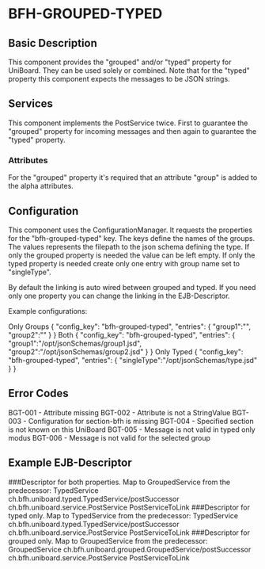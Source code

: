 # BFH-GROUPED-TYPED

## Basic Description

This component provides the "grouped" and/or "typed" property for UniBoard.
They can be used solely or combined.
Note that for the "typed" property this component expects the messages to be JSON strings.

## Services

This component implements the PostService twice. First to guarantee the "grouped" property for 
incoming messages and then again to guarantee the "typed" property.

### Attributes

For the "grouped" property it's required that an attribute "group" is added to the alpha attributes.

## Configuration

This component uses the ConfigurationManager. It requests the properties for the "bfh-grouped-typed" key.
The keys define the names of the groups. The values represents the filepath to the json schema defining the type.
If only the grouped property is needed the value can be left empty.
If only the typed property is needed create only one entry with group name set to "singleType".

By default the linking is auto wired between grouped and typed.
If you need only one property you can change the linking in the EJB-Descriptor.

Example configurations:

Only Groups
{
"config_key": "bfh-grouped-typed",
"entries": {
	"group1":"",
	"group2":""
	}
}
Both
{
"config_key": "bfh-grouped-typed",
"entries": {
	"group1":"/opt/jsonSchemas/group1.jsd",
	"group2":"/opt/jsonSchemas/group2.jsd"
	}
}
Only Typed
{
"config_key": "bfh-grouped-typed",
"entries": {
	"singleType":"/opt/jsonSchemas/type.jsd"
	}
}

## Error Codes

BGT-001 - Attribute missing
BGT-002 - Attribute is not a StringValue
BGT-003 - Configuration for section-bfh is missing
BGT-004 - Specified section is not known on this UniBoard
BGT-005 - Message is not valid in typed only modus
BGT-006 - Message is not valid for the selected group

## Example EJB-Descriptor
###Descriptor for both properties. Map to GroupedService from the predecessor:
	<enterprise-beans>
		<session>
			<ejb-name>TypedService</ejb-name>
			<ejb-local-ref>
				<ejb-ref-name>ch.bfh.uniboard.typed.TypedService/postSuccessor</ejb-ref-name>
				<local>ch.bfh.uniboard.service.PostService</local>
				<ejb-link>PostServiceToLink</ejb-link>
			</ejb-local-ref>
		</session>
	</enterprise-beans>
###Descriptor for typed only. Map to TypedService from the predecessor:
	<enterprise-beans>
		<session>
			<ejb-name>TypedService</ejb-name>
			<ejb-local-ref>
				<ejb-ref-name>ch.bfh.uniboard.typed.TypedService/postSuccessor</ejb-ref-name>
				<local>ch.bfh.uniboard.service.PostService</local>
				<ejb-link>PostServiceToLink</ejb-link>
			</ejb-local-ref>
		</session>
	</enterprise-beans>
###Descriptor for grouped only. Map to GroupedService from the predecessor:
	<enterprise-beans>
		<session>
			<ejb-name>GroupedService</ejb-name>
			<ejb-local-ref>
				<ejb-ref-name>ch.bfh.uniboard.grouped.GroupedService/postSuccessor</ejb-ref-name>
				<local>ch.bfh.uniboard.service.PostService</local>
				<ejb-link>PostServiceToLink</ejb-link>
			</ejb-local-ref>
		</session>
	</enterprise-beans>
